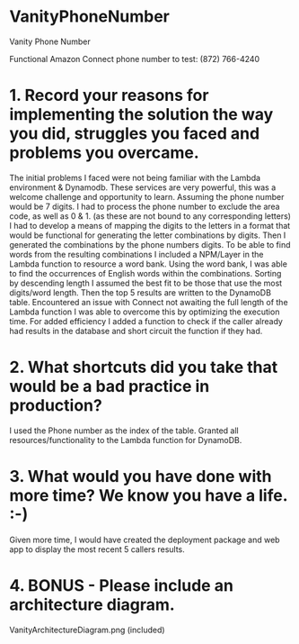 # VanityPhoneNumber
Vanity Phone Number

Functional Amazon Connect phone number to test:
(872) 766-4240

# 1. Record your reasons for implementing the solution the way you did, struggles you faced and problems you overcame.

The initial problems I faced were not being familiar with the Lambda environment & Dynamodb. These services are very powerful, this was a welcome challenge and opportunity to learn.
Assuming the phone number would be 7 digits. 
I had to process the phone number to exclude the area code, as well as 0 & 1. (as these are not bound to any corresponding letters)
I had to develop a means of mapping the digits to the letters in a format that would be functional for generating the letter combinations by digits.
Then I generated the combinations by the phone numbers digits.
To be able to find words from the resulting combinations I included a NPM/Layer in the Lambda function to resource a word bank.
Using the word bank, I was able to find the occurrences of English words within the combinations.
Sorting by descending length I assumed the best fit to be those that use the most digits/word length.
Then the top 5 results are written to the DynamoDB table.
Encountered an issue with Connect not awaiting the full length of the Lambda function I was able to overcome this by optimizing the execution time.
For added efficiency I added a function to check if the caller already had results in the database and short circuit the function if they had.


# 2. What shortcuts did you take that would be a bad practice in production?
I used the Phone number as the index of the table.
Granted all resources/functionality to the Lambda function for DynamoDB.

# 3. What would you have done with more time? We know you have a life. :-)
Given more time, I would have created the deployment package and web app to display the most recent 5 callers results.

# 4. BONUS - Please include an architecture diagram.
VanityArchitectureDiagram.png (included)
